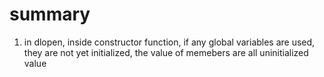 
# summary

1. in dlopen, inside constructor function, if any global variables are used, they are not yet initialized, the value of memebers are all uninitialized value
